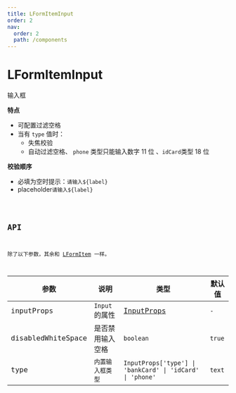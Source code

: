 ```yaml
---
title: LFormItemInput
order: 2
nav:
  order: 2
  path: /components
---
```


# LFormItemInput

输入框

**特点**

- 可配置过滤空格
- 当有 `type` 值时：
  - 失焦校验
  - 自动过滤空格、 `phone` 类型只能输入数字 11 位 、`idCard`类型 18 位

**校验顺序**

- 必填为空时提示：`请输入${label}`
- placeholder`请输入${label}`

<code src='./demos/Demo1.tsx'>

## API

除了以下参数，其余和 [LFormItem](/components/form-item#api) 一样。

| 参数 | 说明 | 类型 | 默认值 |
| --- | --- | --- | --- |
| inputProps | `Input`的属性 | [InputProps](https://4x.ant.design/components/input-cn/#API) | `-` |
| disabledWhiteSpace | 是否禁用输入空格 | `boolean` | `true` |
| type | `内置输入框类型` | `InputProps['type'] \| 'bankCard' \| 'idCard' \| 'phone'` | `text` |
